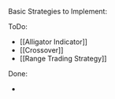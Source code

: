 Basic Strategies to Implement:

ToDo:
- [[Alligator Indicator]]
- [[Crossover]]
- [[Range Trading Strategy]]

Done:

- 
